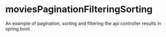 # moviesPaginationFilteringSorting
An example of pagination, sorting and filtering the api controller results in spring boot.
